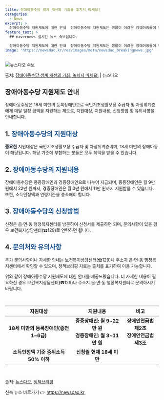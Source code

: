 ```yaml
---
title: 장애아동수당 생계 개선의 기회를 놓치지 마세요!
categories:
  - News
excerpt: >
  장애아동수당 지원제도에 대한 안내  장애아동수당 지원제도는 생활이 어려운 장애아동들이 안정적으로 생활할 수 …
feature_text: >
  ## navernews 실시간 뉴스 속보입니다.

  장애아동수당 지원제도에 대한 안내  장애아동수당 지원제도는 생활이 어려운 장애아동들이 안정적으로 생활할 수 …
image: 'https://newsdao.kr/res/images/meta/newsdao_breakingnews.jpg'
---
```


![뉴스다오 속보](https://newsdao.kr/res/images/meta/newsdao_breakingnews.jpg)

<p>출처: <a href="https://newsdao.kr/4566" rel="dofollow">장애아동수당 생계 개선의 기회, 놓치지 마세요!</a> | 뉴스다오</p>

<h2 data-ke-size="size26">장애아동수당 지원제도 안내</h2>
장애아동수당은 18세 미만의 등록장애인으로 국민기초생활보장 수급자 및 차상위계층에게 매달 일정 금액을 지원하는 제도로, 지원대상, 지원내용, 신청방법 및 유의사항을 안내합니다.

<h2 data-ke-size="size24">1. <span style="color: #1a5490;">장애아동수당의 지원대상</span></h2>
<b><span style="background-color: #21538527;">중요한</span></b> 지원대상은 국민기초생활보장 수급자 및 차상위계층이며, 18세 미만의 장애아동이 해당됩니다. 해당 기준에 부합하는 분들은 모두 혜택을 받을 수 있습니다.

<h2 data-ke-size="size24">2. <span style="color: #1a5490;">장애아동수당의 지원내용</span></h2>
장애아동수당은 중증장애인과 경증장애인으로 나누어 지급되며, 중증장애인은 월 9만 원에서 22만 원까지, 경증장애인은 월 3만 원에서 11만 원까지 지원받을 수 있습니다. 또한, 소득인정액과 연령기준을 충족해야 합니다.

<h2 data-ke-size="size24">3. <span style="color: #1a5490;">장애아동수당의 신청방법</span></h2>
신청은 읍·면·동 행정복지센터를 방문하여 신청서를 제출하면 되며, 문의사항이 있을 경우 보건복지상담센터(☎129)로 연락하면 됩니다.

<h2 data-ke-size="size24">4. <span style="color: #1a5490;">문의처와 유의사항</span></h2>
추가 문의사항이나 자세한 안내는 보건복지상담센터(☎129)나 주소지 읍·면·동 행정복지센터에서 확인할 수 있으며, 정책브리핑 자료는 출처를 표기하여 이용 가능합니다.

위와 같이 장애아동수당 지원제도에 대한 안내를 제공드렸습니다. 더 자세한 내용이 필요하신 경우 보건복지상담센터(☎129)나 주소지 읍·면·동 행정복지센터로 문의하시기 바랍니다.

<p data-ke-size="size16">&nbsp;</p>

<table>
<thead>
<tr>
<th scope="col">지원대상</th>
<th scope="col">지원내용</th>
<th scope="col">비고</th>
</tr>
</thead>
<tbody>
<tr>
<td style="text-align: center; height: 17px;"><b>18세 미만의 등록장애인(종전 1~6급)</b></td>
<td style="text-align: center; height: 17px;"><b>중증장애인: 월 9~22만 원<br>경증장애인: 월 3~11만 원</b></td>
<td style="text-align: center; height: 17px;"><b>장애인연금법 제2조<br>장애인연금법 제3조</b></td>
</tr>
<tr>
<td style="text-align: center; height: 17px;"><b>소득인정액 기준 중위소득 50% 이하</b></td>
<td style="text-align: center; height: 17px;"><b>신청월 현재 18세 미만</b></td>
<td style="text-align: center; height: 17px;">&nbsp;</td>
</tr>
</tbody>
</table>

<p data-ke-size="size16">&nbsp;</p>

출처: <a href="https://newsdao.kr/4566">뉴스다오</a>, <a href="https://www.korea.kr">정책브리핑</a> 

신속 뉴스 바로가기 👉 <a href="https://newsdao.kr" rel="dofollow">https://newsdao.kr</a>


